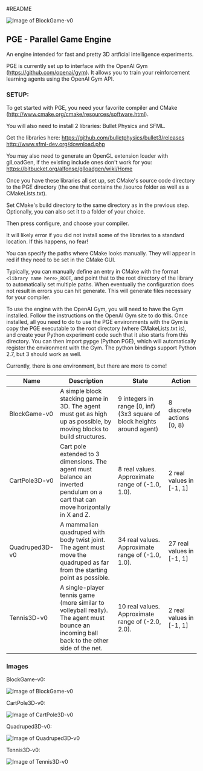 #README

![Image of BlockGame-v0](http://i1218.photobucket.com/albums/dd401/222464/PGE_LOGO.png)

## PGE - Parallel Game Engine

An engine intended for fast and pretty 3D artficial intelligence experiments.

PGE is currently set up to interface with the OpenAI Gym (https://github.com/openai/gym). It allows you to train your reinforcement learning agents using the OpenAI Gym API.

### SETUP:

To get started with PGE, you need your favorite compiler and CMake (http://www.cmake.org/cmake/resources/software.html).

You will also need to install 2 libraries: Bullet Physics and SFML.

Get the libraries here:
https://github.com/bulletphysics/bullet3/releases
http://www.sfml-dev.org/download.php

You may also need to generate an OpenGL extension loader with glLoadGen, if the existing include ones don't work for you: https://bitbucket.org/alfonse/glloadgen/wiki/Home 

Once you have these libraries all set up, set CMake's source code directory to the PGE directory (the one that contains the /source folder as well as a CMakeLists.txt).

Set CMake's build directory to the same directory as in the previous step. Optionally, you can also set it to a folder of your choice.

Then press configure, and choose your compiler.

It will likely error if you did not install some of the libraries to a standard location. If this happens, no fear!

You can specify the paths where CMake looks manually. They will appear in red if they need to be set in the CMake GUI.

Typically, you can manually define an entry in CMake with the format `<library name here>_ROOT`, and point that to the root directory of the library to automatically set multiple paths.
When eventually the configuration does not result in errors you can hit generate. This will generate files necessary for your compiler.

To use the engine with the OpenAI Gym, you will need to have the Gym installed. Follow the instructions on the OpenAI Gym site to do this.
Once installed, all you need to do to use the PGE environments with the Gym is copy the PGE executable to the root directory (where CMakeLists.txt is), and create your Python experiment code such that it also starts from this directory.
You can then import pypge (Python PGE), which will automatically register the environment with the Gym. The python bindings support Python 2.7, but 3 should work as well.

Currently, there is one environment, but there are more to come!

| Name           | Description                                                                                                                                | State                                                                   | Action                    |
|----------------|--------------------------------------------------------------------------------------------------------------------------------------------|-------------------------------------------------------------------------|---------------------------|
| BlockGame-v0   | A simple block stacking game in 3D. The agent must get as high up as possible, by moving blocks to build structures.                       | 9 integers in range [0, inf) (3x3 square of block heights around agent) | 8 discrete actions [0, 8) |
| CartPole3D-v0  | Cart pole extended to 3 dimensions. The agent must balance an inverted pendulum on a cart that can move horizontally in X and Z.           | 8 real values. Approximate range of (-1.0, 1.0).                        | 2 real values in [-1, 1]  |
| Quadruped3D-v0 | A mammalian quadruped with body twist joint. The agent must move the quadruped as far from the starting point as possible.                 | 34 real values. Approximate range of (-1.0, 1.0).                       | 27 real values in [-1, 1] |
| Tennis3D-v0    | A single-player tennis game (more similar to volleyball really). The agent must bounce an incoming ball back to the other side of the net. | 10 real values. Approximate range of (-2.0, 2.0).                       | 2 real values in [-1, 1]  |

### Images

BlockGame-v0:

![Image of BlockGame-v0](http://i1218.photobucket.com/albums/dd401/222464/blockgame-v0-1.png)

CartPole3D-v0:

![Image of CartPole3D-v0](http://i1218.photobucket.com/albums/dd401/222464/cartPole3D1.png)

Quadruped3D-v0:

![Image of Quadruped3D-v0](http://i1218.photobucket.com/albums/dd401/222464/quadruped1.png)

Tennis3D-v0:

![Image of Tennis3D-v0](http://i1218.photobucket.com/albums/dd401/222464/tennis.png)